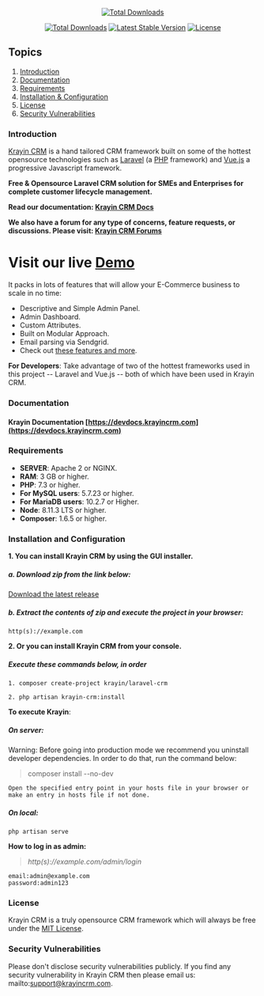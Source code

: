 <p align="center">
<a href="http://krayincrm.com"><img src="https://bagisto.com/wp-content/uploads/2021/06/bagisto-crm.png" alt="Total Downloads"></a>
</p>

<p align="center">
<a href="https://packagist.org/packages/krayin/laravel-crm"><img src="https://poser.pugx.org/krayin/laravel-crm/d/total.svg" alt="Total Downloads"></a>
<a href="https://packagist.org/packages/krayin/laravel-crm"><img src="https://poser.pugx.org/krayin/laravel-crm/v/stable.svg" alt="Latest Stable Version"></a>
<a href="https://packagist.org/packages/krayin/laravel-crm"><img src="https://poser.pugx.org/krayin/laravel-crm/license.svg" alt="License"></a>
</p>

## Topics
1. [Introduction](#introduction)
2. [Documentation](#documentation)
3. [Requirements](#requirements)
4. [Installation & Configuration](#installation-and-configuration)
5. [License](#license)
6. [Security Vulnerabilities](#security-vulnerabilities)

### Introduction

[Krayin CRM](https://krayincrm.com) is a hand tailored CRM framework built on some of the hottest opensource technologies
such as [Laravel](https://laravel.com) (a [PHP](https://secure.php.net/) framework) and [Vue.js](https://vuejs.org)
a progressive Javascript framework.

**Free & Opensource Laravel CRM solution for SMEs and Enterprises for complete customer lifecycle management.**

**Read our documentation: [Krayin CRM Docs](https://devdocs.krayincrm.com/)**

**We also have a forum for any type of concerns, feature requests, or discussions. Please visit: [Krayin CRM Forums](https://forums.krayincrm.com/)**

# Visit our live [Demo](https://demo.krayincrm.com)

It packs in lots of features that will allow your E-Commerce business to scale in no time:

* Descriptive and Simple Admin Panel.
* Admin Dashboard.
* Custom Attributes.
* Built on Modular Approach.
* Email parsing via Sendgrid.
* Check out [these features and more](https://krayincrm.com/features/).

**For Developers**:
Take advantage of two of the hottest frameworks used in this project -- Laravel and Vue.js -- both of which have been used in Krayin CRM.

### Documentation

#### Krayin Documentation [https://devdocs.krayincrm.com](https://devdocs.krayincrm.com)

### Requirements

* **SERVER**: Apache 2 or NGINX.
* **RAM**: 3 GB or higher.
* **PHP**: 7.3 or higher.
* **For MySQL users**: 5.7.23 or higher.
* **For MariaDB users**: 10.2.7 or Higher.
* **Node**: 8.11.3 LTS or higher.
* **Composer**: 1.6.5 or higher.

### Installation and Configuration

**1. You can install Krayin CRM by using the GUI installer.**

##### a. Download zip from the link below:

[Download the latest release](https://github.com/krayin/laravel-crm/releases/latest)

##### b. Extract the contents of zip and execute the project in your browser:

~~~
http(s)://example.com
~~~

**2. Or you can install Krayin CRM from your console.**

##### Execute these commands below, in order

~~~
1. composer create-project krayin/laravel-crm
~~~

~~~
2. php artisan krayin-crm:install
~~~

**To execute Krayin**:

##### On server:

Warning: Before going into production mode we recommend you uninstall developer dependencies.
In order to do that, run the command below:

> composer install --no-dev

~~~
Open the specified entry point in your hosts file in your browser or make an entry in hosts file if not done.
~~~

##### On local:

~~~
php artisan serve
~~~


**How to log in as admin:**

> *http(s)://example.com/admin/login*

~~~
email:admin@example.com
password:admin123
~~~


### License
Krayin CRM is a truly opensource CRM framework which will always be free under the [MIT License](https://github.com/krayin/laravel-crm/blob/master/LICENSE).

### Security Vulnerabilities
Please don't disclose security vulnerabilities publicly. If you find any security vulnerability in Krayin CRM then please email us: mailto:support@krayincrm.com.